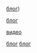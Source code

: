 [блог](VID_20250313_204922_831.mp4))



[блог](lv_0_20250315201102.mp4)


[видео](VID_20250313_204922_831.mp4)


[блог](/posts/my-first-post.md)
[блог](/posts/my-first-post.md)


